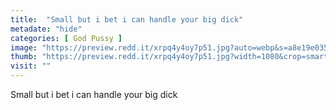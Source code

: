 ```yaml
---
title:  "Small but i bet i can handle your big dick"
metadate: "hide"
categories: [ God Pussy ]
image: "https://preview.redd.it/xrpq4y4oy7p51.jpg?auto=webp&s=a8e19e03524db27116117eef5c5501727d94cf34"
thumb: "https://preview.redd.it/xrpq4y4oy7p51.jpg?width=1080&crop=smart&auto=webp&s=597835059eef20d393ce8b2476a855b36ed39d7c"
visit: ""
---
```

Small but i bet i can handle your big dick
